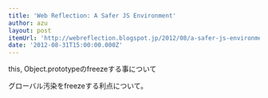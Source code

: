 ```yaml
---
title: 'Web Reflection: A Safer JS Environment'
author: azu
layout: post
itemUrl: 'http://webreflection.blogspot.jp/2012/08/a-safer-js-environment.html'
date: '2012-08-31T15:00:00.000Z'
---
```

this, Object.prototypeのfreezeする事について

グローバル汚染をfreezeする利点について。


